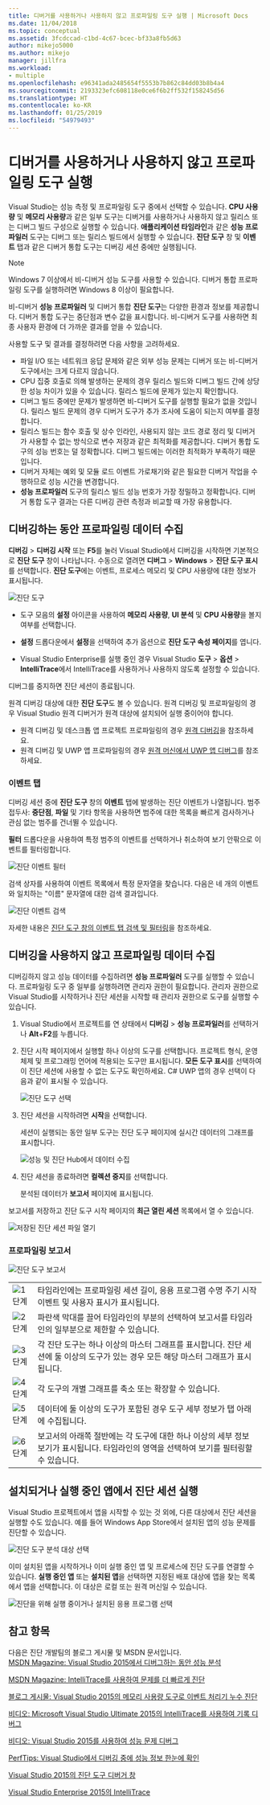 ```yaml
---
title: 디버거를 사용하거나 사용하지 않고 프로파일링 도구 실행 | Microsoft Docs
ms.date: 11/04/2018
ms.topic: conceptual
ms.assetid: 3fcdccad-c1bd-4c67-bcec-bf33a8fb5d63
author: mikejo5000
ms.author: mikejo
manager: jillfra
ms.workload:
- multiple
ms.openlocfilehash: e96341ada2485654f5553b7b862c84dd03b8b4a4
ms.sourcegitcommit: 2193323efc608118e0ce6f6b2ff532f158245d56
ms.translationtype: HT
ms.contentlocale: ko-KR
ms.lasthandoff: 01/25/2019
ms.locfileid: "54979493"
---
```

# <a name="run-profiling-tools-with-or-without-the-debugger"></a>디버거를 사용하거나 사용하지 않고 프로파일링 도구 실행

Visual Studio는 성능 측정 및 프로파일링 도구 중에서 선택할 수 있습니다. **CPU 사용량** 및 **메모리 사용량**과 같은 일부 도구는 디버거를 사용하거나 사용하지 않고 릴리스 또는 디버그 빌드 구성으로 실행할 수 있습니다. **애플리케이션 타임라인**과 같은 **성능 프로파일러** 도구는 디버그 또는 릴리스 빌드에서 실행할 수 있습니다. **진단 도구** 창 및 **이벤트** 탭과 같은 디버거 통합 도구는 디버깅 세션 중에만 실행됩니다.  

>[!NOTE]
>Windows 7 이상에서 비-디버거 성능 도구를 사용할 수 있습니다. 디버거 통합 프로파일링 도구를 실행하려면 Windows 8 이상이 필요합니다.

비-디버거 **성능 프로파일러** 및 디버거 통합 **진단 도구**는 다양한 환경과 정보를 제공합니다. 디버거 통합 도구는 중단점과 변수 값을 표시합니다. 비-디버거 도구를 사용하면 최종 사용자 환경에 더 가까운 결과를 얻을 수 있습니다. 

사용할 도구 및 결과를 결정하려면 다음 사항을 고려하세요.

- 파일 I/O 또는 네트워크 응답 문제와 같은 외부 성능 문제는 디버거 또는 비-디버거 도구에서는 크게 다르지 않습니다. 
- CPU 집중 호출로 의해 발생하는 문제의 경우 릴리스 빌드와 디버그 빌드 간에 상당한 성능 차이가 있을 수 있습니다. 릴리스 빌드에 문제가 있는지 확인합니다. 
- 디버그 빌드 중에만 문제가 발생하면 비-디버거 도구를 실행할 필요가 없을 것입니다. 릴리스 빌드 문제의 경우 디버거 도구가 추가 조사에 도움이 되는지 여부를 결정합니다. 
- 릴리스 빌드는 함수 호출 및 상수 인라인, 사용되지 않는 코드 경로 정리 및 디버거가 사용할 수 없는 방식으로 변수 저장과 같은 최적화를 제공합니다. 디버거 통합 도구의 성능 번호는 덜 정확합니다. 디버그 빌드에는 이러한 최적화가 부족하기 때문입니다. 
- 디버거 자체는 예외 및 모듈 로드 이벤트 가로채기와 같은 필요한 디버거 작업을 수행하므로 성능 시간을 변경합니다. 
- **성능 프로파일러** 도구의 릴리스 빌드 성능 번호가 가장 정밀하고 정확합니다. 디버거 통합 도구 결과는 다른 디버깅 관련 측정과 비교할 때 가장 유용합니다.

##  <a name="BKMK_Quick_start__Collect_diagnostic_data"></a> 디버깅하는 동안 프로파일링 데이터 수집  

**디버깅** > **디버깅 시작** 또는 **F5**를 눌러 Visual Studio에서 디버깅을 시작하면 기본적으로 **진단 도구** 창이 나타납니다. 수동으로 열려면 **디버그** > **Windows** > **진단 도구 표시**를 선택합니다. **진단 도구**에는 이벤트, 프로세스 메모리 및 CPU 사용량에 대한 정보가 표시됩니다.  

![진단 도구](../profiling/media/diagnostictools-update1.png "진단 도구")  

- 도구 모음의 **설정** 아이콘을 사용하여 **메모리 사용량**, **UI 분석** 및 **CPU 사용량**을 볼지 여부를 선택합니다. 
  
- **설정** 드롭다운에서 **설정**을 선택하여 추가 옵션으로 **진단 도구 속성 페이지**를 엽니다. 
  
- Visual Studio Enterprise를 실행 중인 경우 Visual Studio **도구** > **옵션** > **IntelliTrace**에서 IntelliTrace를 사용하거나 사용하지 않도록 설정할 수 있습니다.  
  
디버그를 중지하면 진단 세션이 종료됩니다.  
  
원격 디버깅 대상에 대한 **진단 도구**도 볼 수 있습니다. 원격 디버깅 및 프로파일링의 경우 Visual Studio 원격 디버거가 원격 대상에 설치되어 실행 중이어야 합니다. 
- 원격 디버깅 및 데스크톱 앱 프로젝트 프로파일링의 경우 [원격 디버깅](../debugger/remote-debugging.md)을 참조하세요. 
- 원격 디버깅 및 UWP 앱 프로파일링의 경우 [원격 머신에서 UWP 앱 디버그](../debugger/run-windows-store-apps-on-a-remote-machine.md)를 참조하세요. 

### <a name="the-events-tab"></a>이벤트 탭

디버깅 세션 중에 **진단 도구** 창의 **이벤트** 탭에 발생하는 진단 이벤트가 나열됩니다. 범주 접두사: **중단점**, **파일** 및 기타 항목을 사용하면 범주에 대한 목록을 빠르게 검사하거나 관심 없는 범주를 건너뛸 수 있습니다.  
  
**필터** 드롭다운을 사용하여 특정 범주의 이벤트를 선택하거나 취소하여 보기 안팎으로 이벤트를 필터링합니다. 

![진단 이벤트 필터](../profiling/media/diagnosticeventfilter.png "진단 이벤트 필터")  

검색 상자를 사용하여 이벤트 목록에서 특정 문자열을 찾습니다. 다음은 네 개의 이벤트와 일치하는 "이름" 문자열에 대한 검색 결과입니다.  

![진단 이벤트 검색](../profiling/media/diagnosticseventsearch.png "진단 이벤트 검색")  

자세한 내용은 [진단 도구 창의 이벤트 탭 검색 및 필터링](https://blogs.msdn.microsoft.com/devops/2015/11/12/searching-and-filtering-the-events-tab-of-the-diagnostic-tools-window/)을 참조하세요.  

## <a name="collect-profiling-data-without-debugging"></a>디버깅을 사용하지 않고 프로파일링 데이터 수집  

디버깅하지 않고 성능 데이터를 수집하려면 **성능 프로파일러** 도구를 실행할 수 있습니다. 프로파일링 도구 중 일부를 실행하려면 관리자 권한이 필요합니다. 관리자 권한으로 Visual Studio를 시작하거나 진단 세션을 시작할 때 관리자 권한으로 도구를 실행할 수 있습니다.  
   
1. Visual Studio에서 프로젝트를 연 상태에서 **디버깅** > **성능 프로파일러**를 선택하거나 **Alt**+**F2**를 누릅니다.  
   
1. 진단 시작 페이지에서 실행할 하나 이상의 도구를 선택합니다. 프로젝트 형식, 운영 체제 및 프로그래밍 언어에 적용되는 도구만 표시됩니다. **모든 도구 표시**를 선택하여 이 진단 세션에 사용할 수 없는 도구도 확인하세요. C# UWP 앱의 경우 선택이 다음과 같이 표시될 수 있습니다.  
   
   ![진단 도구 선택](../profiling/media/diag_selecttool.png "DIAG_SelectTool")  
   
1. 진단 세션을 시작하려면 **시작**을 선택합니다.  
   
   세션이 실행되는 동안 일부 도구는 진단 도구 페이지에 실시간 데이터의 그래프를 표시합니다.  
   
    ![성능 및 진단 Hub에서 데이터 수집](../profiling/media/pdhub_collectdata.png "Hub 데이터 수집")  
   
1. 진단 세션을 종료하려면 **컬렉션 중지**를 선택합니다.  
   
   분석된 데이터가 **보고서** 페이지에 표시됩니다.  
  
보고서를 저장하고 진단 도구 시작 페이지의 **최근 열린 세션** 목록에서 열 수 있습니다.  

![저장된 진단 세션 파일 열기](../profiling/media/pdhub_openexistingdiagsession.png "PDHUB_OpenExistingDiagSession")  
  
### <a name="the-profiling-report"></a>프로파일링 보고서  
 ![진단 도구 보고서](../profiling/media/diag_report.png "DIAG_Report")  
  
|||  
|-|-|  
|![1단계](../profiling/media/procguid_1.png "ProcGuid_1")|타임라인에는 프로파일링 세션 길이, 응용 프로그램 수명 주기 시작 이벤트 및 사용자 표시가 표시됩니다.|  
|![2단계](../profiling/media/procguid_2.png "ProcGuid_2")|파란색 막대를 끌어 타임라인의 부분의 선택하여 보고서를 타임라인의 일부분으로 제한할 수 있습니다.|  
|![3단계](../profiling/media/procguid_3.png "ProcGuid_3")|각 진단 도구는 하나 이상의 마스터 그래프를 표시합니다. 진단 세션에 둘 이상의 도구가 있는 경우 모든 해당 마스터 그래프가 표시됩니다.|  
|![4단계](../profiling/media/procguid_4.png "ProcGuid_4")|각 도구의 개별 그래프를 축소 또는 확장할 수 있습니다.|  
|![5단계](../profiling/media/procguid_6.png "ProcGuid_6")|데이터에 둘 이상의 도구가 포함된 경우 도구 세부 정보가 탭 아래에 수집됩니다.|  
|![6단계](../profiling/media/procguid_6a.png "ProcGuid_6a")|보고서의 아래쪽 절반에는 각 도구에 대한 하나 이상의 세부 정보 보기가 표시됩니다. 타임라인의 영역을 선택하여 보기를 필터링할 수 있습니다.|  
  
## <a name="run-diagnostic-sessions-on-installed-or-running-apps"></a>설치되거나 실행 중인 앱에서 진단 세션 실행 

 Visual Studio 프로젝트에서 앱을 시작할 수 있는 것 외에, 다른 대상에서 진단 세션을 실행할 수도 있습니다. 예를 들어 Windows App Store에서 설치된 앱의 성능 문제를 진단할 수 있습니다.  
  
 ![진단 도구 분석 대상 선택](../profiling/media/pdhub_chooseanalysistarget.png "PDHUB_ChooseAnalysisTarget")  
  
 이미 설치된 앱을 시작하거나 이미 실행 중인 앱 및 프로세스에 진단 도구를 연결할 수 있습니다. **실행 중인 앱** 또는 **설치된 앱**을 선택하면 지정된 배포 대상에 앱을 찾는 목록에서 앱을 선택합니다. 이 대상은 로컬 또는 원격 머신일 수 있습니다. 
  
 ![진단을 위해 실행 중이거나 설치된 응용 프로그램 선택](../profiling/media/pdhub_selectrunningapp.png "PDHUB_SelectRunningApp")  
  
## <a name="see-also"></a>참고 항목

다음은 진단 개발팀의 블로그 게시물 및 MSDN 문서입니다.  
 [MSDN Magazine: Visual Studio 2015에서 디버그하는 동안 성능 분석](https://msdn.microsoft.com/magazine/dn973013.aspx)
  
 [MSDN Magazine: IntelliTrace를 사용하여 문제를 더 빠르게 진단](https://msdn.microsoft.com/magazine/dn973014.aspx)
  
 [블로그 게시물: Visual Studio 2015의 메모리 사용량 도구로 이벤트 처리기 누수 진단](https://blogs.msdn.microsoft.com/devops/2015/04/29/diagnosing-event-handler-leaks-with-the-memory-usage-tool-in-visual-studio-2015/)
  
 [비디오: Microsoft Visual Studio Ultimate 2015의 IntelliTrace를 사용하여 기록 디버그](https://channel9.msdn.com/Events/Ignite/2015/BRK3716)
  
 [비디오: Visual Studio 2015를 사용하여 성능 문제 디버그](https://channel9.msdn.com/Events/Build/2015/3-731)
  
 [PerfTips: Visual Studio에서 디버깅 중에 성능 정보 한눈에 확인](https://blogs.msdn.microsoft.com/devops/2014/08/18/perftips-performance-information-at-a-glance-while-debugging-with-visual-studio/)
  
 [Visual Studio 2015의 진단 도구 디버거 창](https://blogs.msdn.microsoft.com/devops/2015/01/16/diagnostic-tools-debugger-window-in-visual-studio-2015/)
  
 [Visual Studio Enterprise 2015의 IntelliTrace](https://blogs.msdn.microsoft.com/devops/2015/01/16/intellitrace-in-visual-studio-ultimate-2015/)
